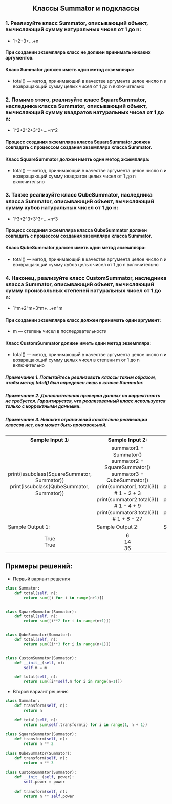 <h2 style="text-align:center">Классы Summator и подклассы</h2>


### 1. Реализуйте класс Summator, описывающий объект, вычисляющий сумму натуральных чисел от 1 до n:
* 1+2+3+...+n
#### При создании экземпляра класс не должен принимать никаких аргументов.
#### Класс Summator должен иметь один метод экземпляра:
* total() — метод, принимающий в качестве аргумента целое число n и возвращающий сумму целых чисел от 1 до n включительно
### 2. Помимо этого, реализуйте класс SquareSummator, наследника класса Summator, описывающий объект, вычисляющий сумму квадратов натуральных чисел от 1 до n:
* 1^2+2^2+3^2+...+n^2
#### Процесс создания экземпляра класса SquareSummator должен совпадать с процессом создания экземпляра класса Summator.
#### Класс SquareSummator должен иметь один метод экземпляра:
* total() — метод, принимающий в качестве аргумента целое число n и возвращающий сумму квадратов целых чисел от 1 до n включительно
### 3. Также реализуйте класс QubeSummator, наследника класса Summator, описывающий объект, вычисляющий сумму кубов натуральных чисел от 1 до n:
* 1^3+2^3+3^3+...+n^3
#### Процесс создания экземпляра класса QubeSummator должен совпадать с процессом создания экземпляра класса Summator.
#### Класс QubeSummator должен иметь один метод экземпляра:
* total() — метод, принимающий в качестве аргумента целое число n и возвращающий сумму кубов целых чисел от 1 до n включительно
### 4. Наконец, реализуйте класс CustomSummator, наследника класса Summator, описывающий объект, вычисляющий сумму произвольных степеней натуральных чисел от 1 до n:
* 1^m+2^m+3^m+...+n^m
#### При создании экземпляра класс должен принимать один аргумент:
* m — степень чисел в последовательности
#### Класс CustomSummator должен иметь один метод экземпляра:
* total() — метод, принимающий в качестве аргумента целое число n и возвращающий сумму целых чисел в степени m от 1 до n включительно

##### Примечание 1. Попытайтесь реализовать классы таким образом, чтобы метод total() был определен лишь в классе Summator.
##### Примечание 2. Дополнительная проверка данных на корректность не требуется. Гарантируется, что реализованный класс используется только с корректными данными.
##### Примечание 3. Никаких ограничений касательно реализации классов нет, она может быть произвольной.

<table align="center">
  <tbody>
    <tr>
      <th>Sample Input 1: </th>
      <th>Sample Input 2: </th>
      <th>Sample Input 3: </th>
    </tr>
    <tr>
      <td align="center">print(issubclass(SquareSummator, Summator))<br>
                        print(issubclass(QubeSummator, Summator))<br></td>
      <td align="center">summator1 = Summator()<br>
                          summator2 = SquareSummator()<br>
                          summator3 = QubeSummator()<br>
                          print(summator1.total(3))    # 1 + 2 + 3<br>
                          print(summator2.total(3))    # 1 + 4 + 9<br>
                          print(summator3.total(3))    # 1 + 8 + 27<br></td>
      <td align="center">summator1 = Summator()<br>
                        summator2 = CustomSummator(2)<br>
                        summator3 = CustomSummator(3)<br>
                        print(summator1.total(3))    # 1 + 2 + 3<br>
                        print(summator2.total(3))    # 1 + 4 + 9<br>
                        print(summator3.total(3))    # 1 + 8 + 27<br></td>
    </tr>
    <tr>
      <td>Sample Output 1:</td>
      <td>Sample Output 2:</td>
      <td>Sample Output 3:</td>
      </tr>
    <tr>
      <td align="center">
                        True<br>
                        True<br>
      </td>
      <td align="center">
                        6<br>
                        14<br>
                        36<br>
      </td>
      <td align="center">
                        6<br>
                        14<br>
                        36<br>
      </td>
    </tr>
  </tbody>
</table>



## Примеры решений:
* Первый вариант решения
```python
class Summator:
    def total(self, n):
        return sum([i for i in range(n+1)])


class SquareSummator(Summator):
    def total(self, n):
        return sum([i**2 for i in range(n+1)])


class QubeSummator(Summator):
    def total(self, n):
        return sum([i**3 for i in range(n+1)])


class CustomSummator(Summator):
    def __init__(self, m):
        self.m = m

    def total(self, n):
        return sum([i**self.m for i in range(n+1)])
```
* Второй вариант решения

```python
class Summator:
    def transform(self, n):
        return n
    
    def total(self, n):
        return sum(self.transform(i) for i in range(1, n + 1))
    
class SquareSummator(Summator):
    def transform(self, n):
        return n ** 2
    
class QubeSummator(Summator):
    def transform(self, n):
        return n ** 3
    
class CustomSummator(Summator):
    def __init__(self, power):
        self.power = power
    
    def transform(self, n):
        return n ** self.power
```


